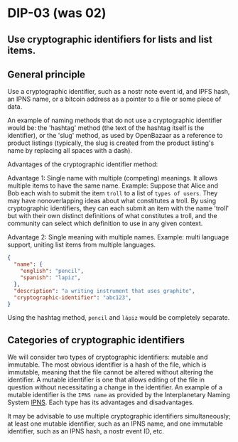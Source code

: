 DIP-03 (was 02)
======

Use cryptographic identifiers for lists and list items.
------------------------------

## General principle

Use a cryptographic identifier, such as a nostr note event id, and IPFS hash, an IPNS name, or a bitcoin address as a pointer to a file or some piece of data.

An example of naming methods that do not use a cryptographic identifier would be: the 'hashtag' method (the text of the hashtag itself is the identifier), or the 'slug' method, as used by OpenBazaar as a reference to product listings (typically, the slug is created from the product listing's name by replacing all spaces with a dash).

Advantages of the cryptographic identifier method: 

Advantage 1: Single name with multiple (competing) meanings. It allows multiple items to have the same name. Example: Suppose that Alice and Bob each wish to submit the item `troll` to a list of `types of users`. They may have nonoverlapping ideas about what constitutes a troll. By using cryptographic identifiers, they can each submit an item with the name 'troll' but with their own distinct definitions of what constitutes a troll, and the community can select which definition to use in any given context.

Advantage 2: Single meaning with multiple names. Example: multi language support, uniting list items from multiple languages.

```json
{
  "name": {
    "english": "pencil",
    "spanish": "lapiz",
  },
  "description": "a writing instrument that uses graphite",
  "cryptographic-identifier": "abc123",
}
```
Using the hashtag method, `pencil` and `lápiz` would be completely separate.

## Categories of cryptographic identifiers

We will consider two types of cryptographic identifiers: mutable and immutable. The most obvious identifier is a hash of the file, which is immutable, meaning that the file cannot be altered without altering the identifier. A mutable identifier is one that allows editing of the file in question without necessitating a change in the identifier. An example of a mutable identifier is the `IPNS name` as provided by the Interplanetary Naming System [IPNS](https://docs.ipfs.tech/concepts/ipns/). Each type has its advantages and disadvantages.

It may be advisable to use multiple cryptographic identifiers simultaneously; at least one mutable identifier, such as an IPNS name, and one immutable identifier, such as an IPNS hash, a nostr event ID, etc.

